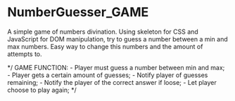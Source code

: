 # NumberGuesser_GAME
A simple game of numbers divination. Using skeleton for CSS and JavaScript for DOM manipulation, try to guess a number between a min and max numbers. Easy way to change this numbers and the amount of attempts to.

*/
GAME FUNCTION:
    - Player must guess a number between min and max;<br>
    - Player gets a certain amount of guesses;
    - Notify player of guesses remaining;
    - Notify the player of the correct answer if loose;
    - Let player choose to play again;
*/
